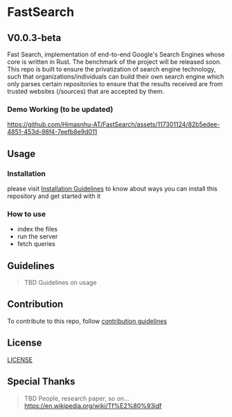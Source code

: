 # FastSearch

## V0.0.3-beta

Fast Search, implementation of end-to-end Google's Search Engines whose core is written in Rust. The benchmark of the project will be released soon. This repo is built to ensure the privatization of search engine technology, such that organizations/individuals can build their own search engine which only parses certain repositories to ensure that the results received are from trusted websites (/sources) that are accepted by them.

### Demo Working (to be updated)

https://github.com/Himasnhu-AT/FastSearch/assets/117301124/82b5edee-4851-453d-98f4-7eefb8e9d011



## Usage

### Installation

please visit [Installation Guidelines](/dev-docs/installation.md) to know about ways you can install this repository and get started with it

### How to use

- index the files
- run the server
- fetch queries

## Guidelines

> TBD
> Guidelines on usage

## Contribution

To contribute to this repo, follow [contribution guidelines](/dev-docs/contributionGuidelines.md)

## License

[LICENSE](LICENSE)

## Special Thanks

> TBD
> People, research paper, so on...
> https://en.wikipedia.org/wiki/Tf%E2%80%93idf
